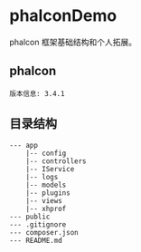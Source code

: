 # phalconDemo
phalcon 框架基础结构和个人拓展。

## phalcon 

```
版本信息: 3.4.1
```

## 目录结构

```
--- app
    |-- config
    |-- controllers
    |-- IService
    |-- logs
    |-- models
    |-- plugins
    |-- views
    |-- xhprof
--- public
--- .gitignore
--- composer.json
--- README.md
```
